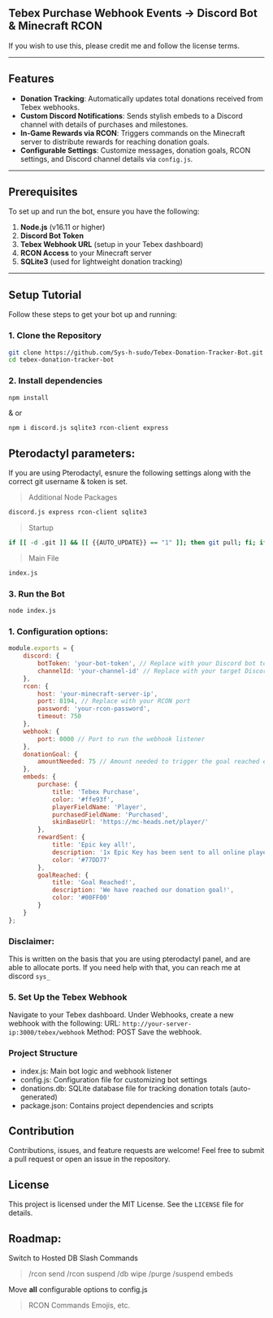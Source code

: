 ## Tebex Purchase Webhook Events -> Discord Bot & Minecraft RCON

If you wish to use this, please credit me and follow the license terms.

---

## Features

- **Donation Tracking**: Automatically updates total donations received from Tebex webhooks.
- **Custom Discord Notifications**: Sends stylish embeds to a Discord channel with details of purchases and milestones.
- **In-Game Rewards via RCON**: Triggers commands on the Minecraft server to distribute rewards for reaching donation goals.
- **Configurable Settings**: Customize messages, donation goals, RCON settings, and Discord channel details via `config.js`.

---

## Prerequisites

To set up and run the bot, ensure you have the following:

1. **Node.js** (v16.11 or higher)
2. **Discord Bot Token**
3. **Tebex Webhook URL** (setup in your Tebex dashboard)
4. **RCON Access** to your Minecraft server
5. **SQLite3** (used for lightweight donation tracking)

---

## Setup Tutorial

Follow these steps to get your bot up and running:

### 1. Clone the Repository

```bash
git clone https://github.com/Sys-h-sudo/Tebex-Donation-Tracker-Bot.git
cd tebex-donation-tracker-bot
```
### 2. Install dependencies

```bash
npm install
```
& or
```bash
npm i discord.js sqlite3 rcon-client express
```

## Pterodactyl parameters:

If you are using Pterodactyl, esnure the following settings along with the correct git username & token is set.

> Additional Node Packages
```bash
discord.js express rcon-client sqlite3
```

> Startup
```bash
if [[ -d .git ]] && [[ {{AUTO_UPDATE}} == "1" ]]; then git pull; fi; if [[ ! -z ${NODE_PACKAGES} ]]; then /usr/local/bin/npm install ${NODE_PACKAGES}; fi; if [[ ! -z ${UNNODE_PACKAGES} ]]; then /usr/local/bin/npm uninstall ${UNNODE_PACKAGES}; fi; if [ -f /home/container/package.json ]; then /usr/local/bin/npm install; fi; if [[ "${MAIN_FILE}" == "*.js" ]]; then /usr/local/bin/node "/home/container/${MAIN_FILE}" ${NODE_ARGS}; else /usr/local/bin/ts-node --esm "/home/container/${MAIN_FILE}" ${NODE_ARGS}; fi
```

> Main File

```bash
index.js
```

### 3. Run the Bot
```bash
node index.js
```

### 1. Configuration options:

```javascript
module.exports = {
    discord: {
        botToken: 'your-bot-token', // Replace with your Discord bot token
        channelId: 'your-channel-id' // Replace with your target Discord channel ID
    },
    rcon: {
        host: 'your-minecraft-server-ip',
        port: 8194, // Replace with your RCON port
        password: 'your-rcon-password',
        timeout: 750
    },
    webhook: {
        port: 0000 // Port to run the webhook listener
    },
    donationGoal: {
        amountNeeded: 75 // Amount needed to trigger the goal reached event
    },
    embeds: {
        purchase: {
            title: 'Tebex Purchase',
            color: '#ffe93f',
            playerFieldName: 'Player',
            purchasedFieldName: 'Purchased',
            skinBaseUrl: 'https://mc-heads.net/player/'
        },
        rewardSent: {
            title: 'Epic key all!',
            description: '1x Epic Key has been sent to all online players! Thanks everyone for your support!',
            color: '#77DD77'
        },
        goalReached: {
            title: 'Goal Reached!',
            description: 'We have reached our donation goal!',
            color: '#00FF00'
        }
    }
};
```
### Disclaimer:

This is written on the basis that you are using pterodactyl panel, and are able to allocate ports. If you need help with that, you can reach me at discord ``sys_``

### 5. Set Up the Tebex Webhook
Navigate to your Tebex dashboard.
Under Webhooks, create a new webhook with the following:
URL: `http://your-server-ip:3000/tebex/webhook`
Method: POST
Save the webhook.

### Project Structure
- index.js: Main bot logic and webhook listener
- config.js: Configuration file for customizing bot settings
- donations.db: SQLite database file for tracking donation totals (auto-generated)
- package.json: Contains project dependencies and scripts

## Contribution
Contributions, issues, and feature requests are welcome! Feel free to submit a pull request or open an issue in the repository.

## License
This project is licensed under the MIT License. See the `LICENSE` file for details.


## Roadmap:

Switch to Hosted DB
Slash Commands
> /rcon send
> /rcon suspend
> /db wipe
> /purge
> /suspend embeds

Move **all** configurable options to config.js
> RCON Commands
> Emojis, etc.

